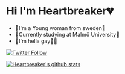 # Hi I'm Heartbreaker💔

- 🌸I'm a Young woman from sweden🌸
- 🦉Currently studying at Malmö University🦉
- 🌈I'm hella gay🏳️‍🌈

[![Twitter Follow](https://img.shields.io/twitter/follow/Heartbrrrrr?color=1DA1F2&label=%40Heartbrrrrr&logo=Twitter&style=for-the-badge)](https://twitter.com/Heartbrrrrr)

[![Heartbreaker's github stats](https://github-readme-stats-omega-ashen.vercel.app/api?username=Grohiik&count_private=true&show_icons=true&theme=synthwave)](https://github.com/anuraghazra/github-readme-stats)
